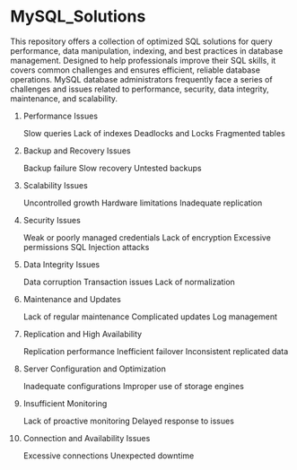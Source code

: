 # MySQL_Solutions
This repository offers a collection of optimized SQL solutions for query performance, data manipulation, indexing, and best practices in database management. Designed to help professionals improve their SQL skills, it covers common challenges and ensures efficient, reliable database operations.
MySQL database administrators frequently face a series of challenges and issues related to performance, security, data integrity, maintenance, and scalability.
1. Performance Issues

    Slow queries
    Lack of indexes
    Deadlocks and Locks
    Fragmented tables

2. Backup and Recovery Issues

    Backup failure
    Slow recovery
    Untested backups

3. Scalability Issues

    Uncontrolled growth
    Hardware limitations
    Inadequate replication

4. Security Issues

    Weak or poorly managed credentials
    Lack of encryption
    Excessive permissions
    SQL Injection attacks

5. Data Integrity Issues

    Data corruption
    Transaction issues
    Lack of normalization

6. Maintenance and Updates

    Lack of regular maintenance
    Complicated updates
    Log management

7. Replication and High Availability

    Replication performance
    Inefficient failover
    Inconsistent replicated data

8. Server Configuration and Optimization

    Inadequate configurations
    Improper use of storage engines

9. Insufficient Monitoring

    Lack of proactive monitoring
    Delayed response to issues

10. Connection and Availability Issues

    Excessive connections
    Unexpected downtime
